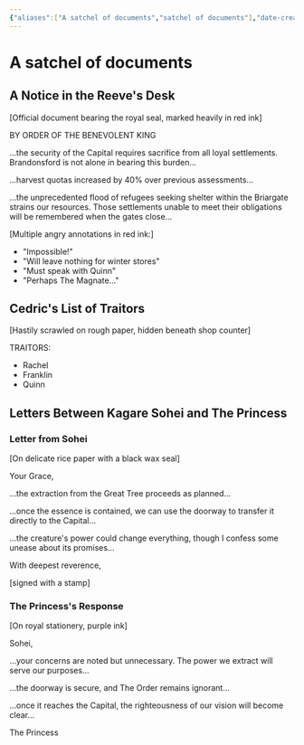 ```yaml
---
{"aliases":["A satchel of documents","satchel of documents"],"date-created":"2025-02-22T12:00","date-modified":"2025-02-23T13:32","dg-publish":true,"tags":["moonrise"],"title":"A satchel of documents","dg-path":"moonrise/satchel of documents.md","permalink":"/moonrise/satchel-of-documents/","dgPassFrontmatter":true,"updated":"2025-02-23T13:32"}
---
```



# A satchel of documents

## A Notice in the Reeve's Desk

[Official document bearing the royal seal, marked heavily in red ink]

BY ORDER OF THE BENEVOLENT KING

…the security of the Capital requires sacrifice from all loyal settlements. Brandonsford is not alone in bearing this burden…

…harvest quotas increased by 40% over previous assessments…

…the unprecedented flood of refugees seeking shelter within the Briargate strains our resources. Those settlements unable to meet their obligations will be remembered when the gates close…

[Multiple angry annotations in red ink:]

- "Impossible!"
- "Will leave nothing for winter stores"
- "Must speak with Quinn"
- "Perhaps The Magnate…"

## Cedric's List of Traitors

[Hastily scrawled on rough paper, hidden beneath shop counter]

TRAITORS:

- Rachel
- Franklin
- Quinn

## Letters Between Kagare Sohei and The Princess

### Letter from Sohei

[On delicate rice paper with a black wax seal]

Your Grace,

…the extraction from the Great Tree proceeds as planned…

…once the essence is contained, we can use the doorway to transfer it directly to the Capital…

…the creature's power could change everything, though I confess some unease about its promises…

With deepest reverence,

[signed with a stamp]

### The Princess's Response

[On royal stationery, purple ink]

Sohei,

…your concerns are noted but unnecessary. The power we extract will serve our purposes…

…the doorway is secure, and The Order remains ignorant…

…once it reaches the Capital, the righteousness of our vision will become clear…

The Princess
